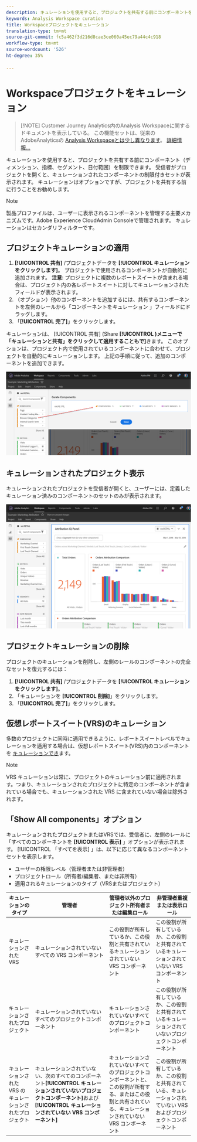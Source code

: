 ```yaml
---
description: キュレーションを使用すると、プロジェクトを共有する前にコンポーネントを制限できます。
keywords: Analysis Workspace curation
title: Workspaceプロジェクトをキュレーション
translation-type: tm+mt
source-git-commit: fc5a462f3d216d8cae3ce060a45ec79a44c4c918
workflow-type: tm+mt
source-wordcount: '526'
ht-degree: 35%

---
```



# Workspaceプロジェクトをキュレーション

>[!NOTE] Customer Journey Analytics内のAnalysis Workspaceに関するドキュメントを表示している。 この機能セットは、従来のAdobeAnalyticsの [Analysis Workspaceとは少し異なります](https://docs.adobe.com/content/help/ja-JP/analytics/analyze/analysis-workspace/home.html)。 [詳細情報...](/help/getting-started/cja-aa.md)

キュレーションを使用すると、プロジェクトを共有する前にコンポーネント（ディメンション、指標、セグメント、日付範囲）を制限できます。 受信者がプロジェクトを開くと、キュレーションされたコンポーネントの制限付きセットが表示されます。 キュレーションはオプションですが、プロジェクトを共有する前に行うことをお勧めします。

>[!NOTE]
> 製品プロファイルは、ユーザーに表示されるコンポーネントを管理する主要メカニズムです。Adobe Experience CloudAdmin Consoleで管理されます。 キュレーションはセカンダリフィルターです。

## プロジェクトキュレーションの適用

1. **[!UICONTROL 共有]** /プロジェクトデータを **[!UICONTROL キュレーションをクリックします]**。
プロジェクトで使用されるコンポーネントが自動的に追加されます。
   **注意**: プロジェクトに複数のレポートスイートが含まれる場合は、プロジェクト内の各レポートスイートに対してキュレーションされたフィールドが表示されます。
1. （オプション）他のコンポーネントを追加するには、共有するコンポーネントを左側のレールから「コンポーネントをキュレーション  」フィールドにドラッグします。
1. 「**[!UICONTROL 完了]**」をクリックします。

キュレーションは、 [!UICONTROL 共有] (Share **[!UICONTROL )メニューで「キュレーションと共有」をクリックして適用することもで]**&#x200B;きます。 このオプションは、プロジェクト内で使用されているコンポーネントに合わせて、プロジェクトを自動的にキュレーションします。 上記の手順に従って、追加のコンポーネントを追加できます。

![](assets/curation-field.png)

## キュレーションされたプロジェクト表示

キュレーションされたプロジェクトを受信者が開くと、ユーザーには、定義したキュレーション済みのコンポーネントのセットのみが表示されます。

![](assets/curate-project.png)

## プロジェクトキュレーションの削除

プロジェクトのキュレーションを削除し、左側のレールのコンポーネントの完全なセットを復元するには：
1. **[!UICONTROL 共有]** /プロジェクトデータを **[!UICONTROL キュレーションをクリックします]**。
1. 「キュレーションを **[!UICONTROL 削除]**」をクリックします。
1. 「**[!UICONTROL 完了]**」をクリックします。

## 仮想レポートスイート(VRS)のキュレーション

多数のプロジェクトに同時に適用できるように、レポートスイートレベルでキュレーションを適用する場合は、仮想レポートスイート(VRS)内のコンポーネントを [キュレーションでき](https://docs.adobe.com/content/help/ja-JP/analytics/components/virtual-report-suites/vrs-components.html)ます。

>[!NOTE]
> VRS キュレーションは常に、プロジェクトのキュレーション前に適用されます。つまり、キュレーションされたプロジェクトに特定のコンポーネントが含まれている場合でも、キュレーションされた VRS に含まれていない場合は除外されます。

## 「Show All components」オプション

キュレーションされたプロジェクトまたはVRSでは、受信者に、左側のレールに「すべてのコンポーネントを **[!UICONTROL 表示]** 」オプションが表示されます。 [!UICONTROL 「すべてを表示] 」は、以下に応じて異なるコンポーネントセットを表示します。

* ユーザーの権限レベル（管理者または非管理者）
* プロジェクトロール（所有者/編集者、または非所有）
* 適用されるキュレーションのタイプ（VRSまたはプロジェクト）

| キュレーションのタイプ | 管理者 | 管理者以外のプロジェクト所有者または編集ロール | 非管理者重複または表示ロール |
|---|---|---|---|
| キュレーションされた VRS | キュレーションされていないすべての VRS コンポーネント | この役割が所有しているか、この役割と共有されているキュレーションされていない VRS コンポーネント | この役割が所有しているか、この役割と共有されているキュレーションされていない VRS コンポーネント |
| キュレーションされたプロジェクト | キュレーションされていないすべてのプロジェクトコンポーネント | キュレーションされていないすべてのプロジェクトコンポーネント | この役割が所有しているか、この役割と共有されているキュレーションされていないプロジェクトコンポーネント |
| キュレーションされた VRS のキュレーションされたプロジェクト | キュレーションされていない、次のすべてのコンポーネント&#x200B;**[!UICONTROL キュレーションされていないプロジェクトコンポーネント]**&#x200B;および&#x200B;**[!UICONTROL キュレーションされていない VRS コンポーネント]** | キュレーションされていないすべてのプロジェクトコンポーネントと、この役割が所有する、またはこの役割と共有されている、キュレーションされていない VRS コンポーネント | この役割が所有しているか、この役割と共有されている、キュレーションされていない VRS およびプロジェクトコンポーネント |
